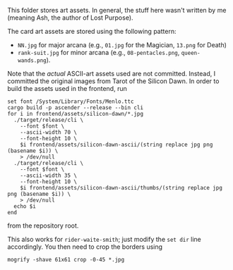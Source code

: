 This folder stores art assets. In general, the stuff here wasn't written by me
(meaning Ash, the author of Lost Purpose).

The card art assets are stored using the following pattern:

- `NN.jpg` for major arcana (e.g., `01.jpg` for the Magician, `13.png` for Death)
- `rank-suit.jpg` for minor arcana (e.g., `08-pentacles.png`, `queen-wands.png`).

Note that the *actual* ASCII-art assets used are not committed. Instead, I
committed the original images from Tarot of the Silicon Dawn. In order to build the assets used in the frontend, run

```fish
set font /System/Library/Fonts/Menlo.ttc
cargo build -p ascender --release --bin cli
for i in frontend/assets/silicon-dawn/*.jpg
  ./target/release/cli \
    --font $font \
    --ascii-width 70 \
    --font-height 10 \
    $i frontend/assets/silicon-dawn-ascii/(string replace jpg png (basename $i)) \
    > /dev/null
  ./target/release/cli \
    --font $font \
    --ascii-width 35 \
    --font-height 10 \
    $i frontend/assets/silicon-dawn-ascii/thumbs/(string replace jpg png (basename $i)) \
    > /dev/null
  echo $i
end
```

from the repository root.

This also works for `rider-waite-smith`; just modify the `set dir` line
accordingly. You then need to crop the borders using

    mogrify -shave 61x61 crop -0-45 *.jpg

